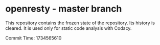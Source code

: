 # openresty - master branch

This repository contains the frozen state of the repository.
Its history is cleared. It is used only for static code
analysis with Codacy.

Commit Time: 1734565610